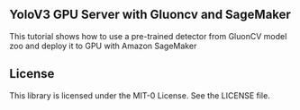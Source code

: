 ## YoloV3 GPU Server with Gluoncv and SageMaker

This tutorial shows how to use a pre-trained detector from GluonCV model zoo and deploy it to GPU with Amazon SageMaker

## License

This library is licensed under the MIT-0 License. See the LICENSE file.

